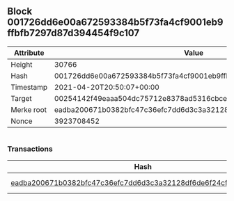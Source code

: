 ## Block 001726dd6e00a672593384b5f73fa4cf9001eb9ffbfb7297d87d394454f9c107

Attribute | Value
--- | ---
Height | 30766
Hash | 001726dd6e00a672593384b5f73fa4cf9001eb9ffbfb7297d87d394454f9c107
Timestamp | 2021-04-20T20:50:07+00:00
Target | 00254142f49eaaa504dc75712e8378ad5316cbcead634704b3734b6271167cc4
Merke root | eadba200671b0382bfc47c36efc7dd6d3c3a32128df6de6f24cfdffae9d2a042
Nonce | 3923708452

```

```

### Transactions

Hash | Amount
--- | ---
[eadba200671b0382bfc47c36efc7dd6d3c3a32128df6de6f24cfdffae9d2a042](eadba200671b0382bfc47c36efc7dd6d3c3a32128df6de6f24cfdffae9d2a042.md) | 10.00000000 SKEPTI 
